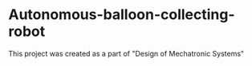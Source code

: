# Autonomous-balloon-collecting-robot
This project was created as a part of "Design of Mechatronic Systems"
